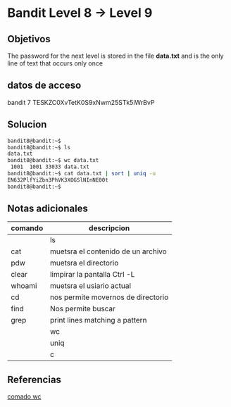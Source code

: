# Bandit Level 8 → Level 9
## Objetivos
The password for the next level is stored in the file **data.txt** and is the only line of text that occurs only once
## datos de acceso
bandit 7
TESKZC0XvTetK0S9xNwm25STk5iWrBvP

## Solucion
```bash
bandit8@bandit:~$
bandit8@bandit:~$ ls
data.txt
bandit8@bandit:~$ wc data.txt
 1001  1001 33033 data.txt
bandit8@bandit:~$ cat data.txt | sort | uniq -u
EN632PlfYiZbn3PhVK3XOGSlNInNE00t
bandit8@bandit:~$

```
## Notas adicionales
| comando | descripcion |
|------------|-------------|
	| ls |  lista archivos |
| cat | muetsra el contenido de un archivo |
| pdw | muetsra el directorio |
| clear | limpirar la pantalla Ctrl -L |
| whoami | muetsra el usiario actual |
| cd | nos permite movernos  de directorio |
| find | Nos permite buscar |
|grep | print lines matching a pattern|
		| wc | print newline, word, and byte counts for each file|
		|uniq | filtra los repetidos
		| c | cuenta |
		
		
## Referencias

[comado wc](https://explainshell.com/explain?cmd=wc)
